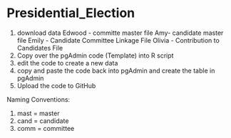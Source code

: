 # Presidential_Election
 1. download data 
  Edwood - committe master file 
  Amy- candidate master file 
  Emily - Candidate Committee Linkage File 
  Olivia - Contribution to Candidates File 
 2. Copy over the pgAdmin code (Template) into R script 
 3. edit the code to create a new data 
 4. copy and paste the code back into pgAdmin and create the table in pgAdmin 
 5. Upload the code to GitHub 

Naming Conventions:
1. mast = master
2. cand = candidate 
3. comm = committee